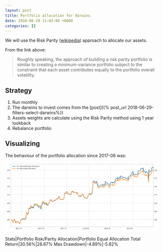 ```yaml
---
layout: post
title: Portfolio allocation for darwins
date: 2018-06-29 11:03:00 +0000
categories: []
---
```

We will use the Risk Parity ([wikipedia](https://en.wikipedia.org/wiki/Risk_parity)) approach to allocate our assets.

From the link above:

> Roughly speaking, the approach of building a risk parity portfolio is similar to creating a minimum-variance portfolio subject to the constraint that each asset contributes equally to the portfolio overall volatility.

## Strategy

1. Run monthly
2. The darwins to invest comes from the [post]({% post_url 2018-06-29-filters-select-darwins%})
3. Assets weights are calculate using the Risk Parity method using 1 year lookback
4. Rebalance portfolio

## Visualizing

The behaviour of the portfolio allocation since 2017-06 was:

![img](/assets/images/20180630115200.png)

Stats|Portfolio Risk/Parity Allocation|Portfolio Equal Allocation
Total Return|30.56%|28.67%
Max Drawdown|-4.89%|-5.82%